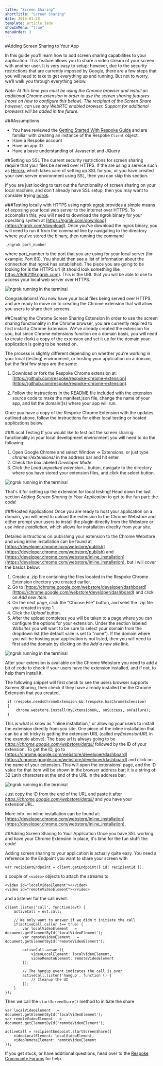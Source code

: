 ```yaml
---
title: "Screen Sharing"
shortTitle: "Screen Sharing"
date: 2015-01-28
template: article.jade
showInMenu: "true"
menuOrder: 3
---
```


#Adding Screen Sharing to Your App

In this guide you’ll learn how to add screen sharing capabilities to your application. This feature allows you to share a video stream of your screen with another user. It is very easy to setup; however, due to the security restrictions that are currently imposed by Google, there are a few steps that you will need to take to get everything up and running. But not to worry, we’ll walk you through everything below.

*Note: At this time you must be using the Chrome browser and install an additional Chrome extension in order to use the screen sharing features (more on how to configure this below). The recipient of the Screen Share however, can use any WebRTC enabled browser. Support for additional browsers will be added in the future.*


###Assumptions
* You have reviewed the [Getting Started With Respoke Guide](https://docs.respoke.io/) and are familiar with creating an instance of the Respoke `Client` object.
* Have a Respoke account
* Have an app ID
* Have a basic understanding of Javascript and JQuery



##Setting up SSL
The current security restrictions for screen sharing require that your files be served over HTTPS. If the are using a service such as [Heroku](http://herokuapp.com/) which takes care of setting up SSL for you, or you have created your own server environment using SSL, then you can skip this section.

If you are just looking to test out the functionality of screen sharing on your local machine, and don't already have SSL setup, then you may want to consider trying [ngrok](https://ngrok.com/).

###Testing locally with HTTPS using ngrok
[ngrok](https://ngrok.com/) provides a simple means of exposing your local web server to the internet over HTTPS. To accomplish this, you will need to download the ngrok binary for your operating system at [https://ngrok.com/download](https://ngrok.com/download). Once you've download the ngrok binary, you will need to run it from the command line by navigating to the directory where you've stored the binary, then running the command 

```
./ngrok port_number
```

where port_number is the port that you are using for your local server (for example: Port 80). You should then see a list of information about the connection that ngrok has established. The piece you are going to be looking for is the HTTPS url (it should look something like https://9d621f9.ngrok.com). This is the URL that you will be able to use to access your local web server over HTTPS.

![ngrok running in the terminal](img/ngrok-running.jpg)

Congratulations! You now have your local files being served over HTTPS and are ready to move on to creating the Chrome extension that will allow you users to share their screens.


##Creating the Chrome Screen Sharing Extension
In order to use the screen sharing functionality in the Chrome browser, you are currently required to first install a Chrome Extension. We've already created the extension for you, but since Chrome extensions function on a domain basis, you will need to create (fork) a copy of the extension and set it up for the domain your application is going to be hosted on.

The process is slightly different depending on whether you're working in your local (testing) environment, or hosting your application on a domain, but the first few steps are the same:

1. Download or fork the Respoke Chrome extension at: [https://github.com/respoke/respoke-chrome-extension](https://github.com/respoke/respoke-chrome-extension). 

2. Follow the instructions in the README file included with the extension source code to make the manifest.json file, change the name of your app, and list the domain()s) where your app will run.

Once you have a copy of the Respoke Chrome Extension with the updates outlined above, follow the instructions for either local testing or hosted applications below.


###Local Testing
If you would like to test out the screen sharing functionality in your local development environment you will need to do the following:


1. Open Google Chrome and select Window -> Extensions, or just type *chrome://extensions/* in the address bar and hit enter.
2. Check the box labeled *Developer Mode*.
3. Click the *Load unpacked extension...* button, navigate to the directory where you have stored your extension files, and click the select button.

![ngrok running in the terminal](img/chrome-extension-local.jpg)

That's it for setting up the extension for local testing! Head down the last section *Adding Screen Sharing to Your Application* to get to the fun part: the code!

###Hosted Applications
Once you are ready to host your application on a domain,  you will need to upload the extension to the Chrome Webstore and either prompt your users to install the plugin directly from the Webstore or use *inline installation*, which allows for installation direclty from your site. 

Detailed instructions on publishing your extension to the Chrome Webstore and using inline installation can be found at [https://developer.chrome.com/webstore/publish](https://developer.chrome.com/webstore/publish) and
[https://developer.chrome.com/webstore/inline_installation](https://developer.chrome.com/webstore/inline_installation), but I will cover the basics below:

1. Create a .zip file containing the files located in the Respoke Chrome Extension directory you created earlier.
2. Go to [https://chrome.google.com/webstore/developer/dashboard](https://chrome.google.com/webstore/developer/dashboard) and click on *Add new Item.*
3. On the next page, click the "Choose File" button, and selet the .zip file you created in step 1.
4. Click the *Upload* button.
5. After the upload completes you will be taken to a page where you can configure the options for your extension. Under the section labeled *Websites* you will want to be sure to select your domain from the dropdown list (the default valie is set to "none"). If the domain where you will be hosting your application is not listed, then you will need to first add the domain by clicking on the *Add a new site* link.

![ngrok running in the terminal](img/chrome-extension-website.jpg)

After your extension is available on the Chrome Webstore you need to add a bit of code to check if your users have the extension installed, and if not, to help them install it.

The following snippet will first check to see 	the users browser supports Screen Sharing, then check if they have already installed the the Chrome Extension that you created.

```
 if (respoke.needsChromeExtension && !respoke.hasChromeExtension) 
 {
     chrome.webstore.install(myExtensionURL, onSuccess, onFailure);
 }
```
This is what is know as "inline installation," or allowing your users to install the extension directly from you site. One piece of the inline installation that can be a bit tricky is getting the extension URL (called *myExtensionURL* in the example above). The base url is always going to be *https://chrome.google.com/webstore/detail/* followed by the ID of your extension. To get the ID, go to [https://chrome.google.com/webstore/developer/dashboard](https://chrome.google.com/webstore/developer/dashboard) and click on the name of your extension. This will open the extensions' page, and the ID value for that item will be shown in the browser address bar; it is a string of 32 Latin characters at the end of the URL in the address bar. 

![ngrok running in the terminal](img/chrome-extension-id.jpg)

Just copy the ID from the end of the URL and paste it after *https://chrome.google.com/webstore/detail/* and you have your extensionURL. 

More info. on inline installation can be found at: [https://developer.chrome.com/webstore/inline_installation](https://developer.chrome.com/webstore/inline_installation).


##Adding Screen Sharing to Your Application
Once you have SSL working and have your Chrome Extension in place, it's time for the fun stuff: the code!

Adding screen sharing to your application is actually quite easy. You need a reference to the Endpoint you want to share your screen with

```
var recipientEndpoint = client.getEndpoint({ id: recipientId });
```



a couple of `<video>` objects to attach the streams to

```
<video id="localVideoElement"></video>
<video id="remoteVideoElement"></video>
```


and a listener for the call event.

```
client.listen('call', function(evt) {
    activeCall = evt.call;

    // We only want to answer if we didn't initiate the call
    if(activeCall.caller !== true) {
        var localVideoElement   = document.getElementById('localVideoElement');
        var remoteVideoElement   = document.getElementById('remoteVideoElement');

        activeCall.answer({
            videoLocalElement: localVideoElement,
            videoRemoteElement: remoteVideoElement
        });

        // The hangup event indicates the call is over
        activeCall.listen('hangup', function () {
            // Cleanup the UI
        });
    }
});

```

Then we call the `startScreenShare()` method to initiate the share

```
var localVideoElement   = document.getElementById('localVideoElement');
var remoteVideoElement   = document.getElementById('remoteVideoElement');

activeCall = recipientEndpoint.startScreenShare({
    videoLocalElement: localVideoElement,
    videoRemoteElement: remoteVideoElement
});
```

If you get stuck, or have additional questions, head over to the [Respoke Community Forums](http://community.respoke.io/) for help.


 